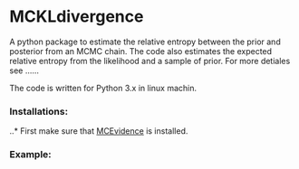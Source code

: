 # MCKLdivergence
A python package to estimate the relative entropy between the prior and posterior from an MCMC chain.
The code also estimates the expected relative entropy from the likelihood and a sample of prior.
For more detiales see ......

The code is written for Python 3.x in linux machin.

### Installations:
..* First make sure that [MCEvidence](https://github.com/yabebalFantaye/MCEvidence) is installed.



### Example:
